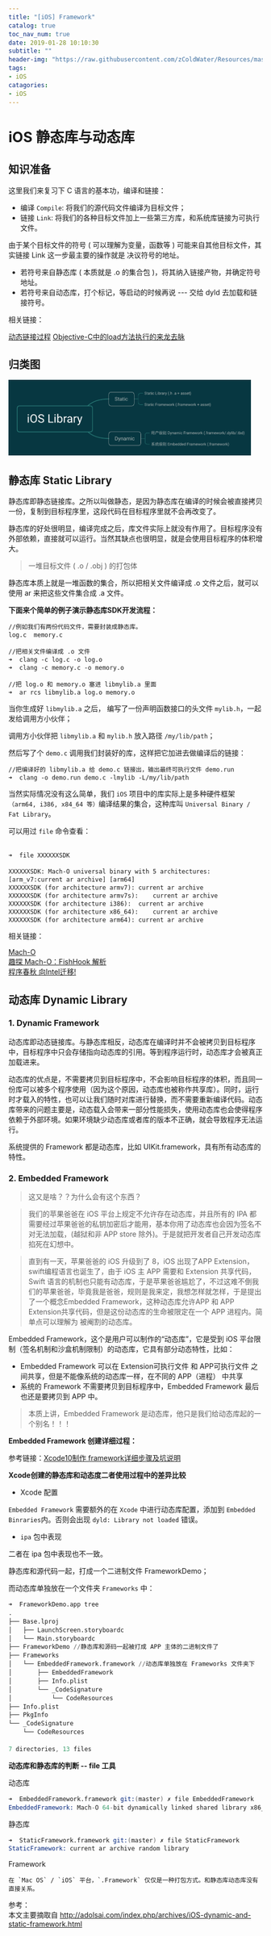 ```yaml
---
title: "[iOS] Framework"
catalog: true
toc_nav_num: true
date: 2019-01-28 10:10:30
subtitle: ""
header-img: "https://raw.githubusercontent.com/zColdWater/Resources/master/Images/naked.jpg"
tags:
- iOS
catagories:
- iOS
---
```


# iOS 静态库与动态库

## 知识准备  

这里我们来复习下 C 语言的基本功，编译和链接：

* 编译 `Compile`: 将我们的源代码文件编译为目标文件；
* 链接 `Link`: 将我们的各种目标文件加上一些第三方库，和系统库链接为可执行文件。

由于某个目标文件的符号 ( 可以理解为变量，函数等 ) 可能来自其他目标文件，其实链接 Link 这一步最主要的操作就是 决议符号的地址。

* 若符号来⾃静态库 ( 本质就是 .o 的集合包 )，将其纳⼊链接产物，并确定符号地址。  
* 若符号来⾃动态库，打个标记，等启动的时候再说 --- 交给 dyld 去加载和链接符号。

相关链接：

[动态链接过程](https://blog.cnbluebox.com/blog/2017/10/12/dyld2/)
[Objective-C中的load方法执行的来龙去脉](https://www.jianshu.com/p/c0a1a3ad9336)


## 归类图

<img src="https://raw.githubusercontent.com/zColdWater/Resources/master/Images/ios_framework1.png" height="150" />

## 静态库 Static Library  

静态库即静态链接库。之所以叫做静态，是因为静态库在编译的时候会被直接拷贝一份，复制到目标程序里，这段代码在目标程序里就不会再改变了。

静态库的好处很明显，编译完成之后，库文件实际上就没有作用了。目标程序没有外部依赖，直接就可以运行。当然其缺点也很明显，就是会使用目标程序的体积增大。

> 一堆目标文件 ( .o / .obj ) 的打包体   

静态库本质上就是一堆函数的集合，所以把相关文件编译成 .o 文件之后，就可以使用 ar 来把这些文件集合成 .a 文件。

**下面来个简单的例子演示静态库SDK开发流程：**

```shell
//例如我们有两份代码文件，需要封装成静态库。
log.c  memory.c

//把相关文件编译成 .o 文件
➜  clang -c log.c -o log.o
➜  clang -c memory.c -o memory.o

//把 log.o 和 memory.o 塞进 libmylib.a 里面
➜  ar rcs libmylib.a log.o memory.o
```

当你生成好 `libmylib.a` 之后， 编写了一份声明函数接口的头文件 `mylib.h`，一起发给调用方小伙伴；

调用方小伙伴把 `libmylib.a` 和 `mylib.h` 放入路径 `/my/lib/path`；

然后写了个 `demo.c` 调用我们封装好的库，这样把它加进去做编译后的链接：

```shell
//把编译好的 libmylib.a 给 demo.c 链接出，输出最终可执行文件 demo.run
➜  clang -o demo.run demo.c -lmylib -L/my/lib/path
```

当然实际情况没有这么简单，我们 `iOS` 项目中的库实际上是多种硬件框架`（arm64, i386, x84_64 等）`编译结果的集合，这种库叫 `Universal Binary / Fat Library`。

可以用过 `file` 命令查看：

```

➜  file XXXXXXSDK 

XXXXXXSDK: Mach-O universal binary with 5 architectures: [arm_v7:current ar archive] [arm64]
XXXXXXSDK (for architecture armv7): current ar archive
XXXXXXSDK (for architecture armv7s):    current ar archive
XXXXXXSDK (for architecture i386):  current ar archive
XXXXXXSDK (for architecture x86_64):    current ar archive
XXXXXXSDK (for architecture arm64): current ar archive
```

相关链接：

[Mach-O](http://hawk0620.github.io/blog/2018/03/22/study-mach-o-file/)  
[趣探 Mach-O：FishHook 解析](https://www.jianshu.com/p/9e1f4d771e35)   
[程序春秋 向Intel迁移!](http://history.programmer.com.cn/category/%E7%A8%8B%E5%BA%8F%E6%98%A5%E7%A7%8B/)   


## 动态库 Dynamic Library

### 1. Dynamic Framework

动态库即动态链接库。与静态库相反，动态库在编译时并不会被拷贝到目标程序中，目标程序中只会存储指向动态库的引用。等到程序运行时，动态库才会被真正加载进来。

动态库的优点是，不需要拷贝到目标程序中，不会影响目标程序的体积，而且同一份库可以被多个程序使用（因为这个原因，动态库也被称作共享库）。同时，运行时才载入的特性，也可以让我们随时对库进行替换，而不需要重新编译代码。动态库带来的问题主要是，动态载入会带来一部分性能损失，使用动态库也会使得程序依赖于外部环境。如果环境缺少动态库或者库的版本不正确，就会导致程序无法运行。

系统提供的 Framework 都是动态库，比如 UIKit.framework，具有所有动态库的特性。

### 2. Embedded Framework

> 这又是啥？？为什么会有这个东西？

> 我们的苹果爸爸在 iOS 平台上规定不允许存在动态库，并且所有的 IPA 都需要经过苹果爸爸的私钥加密后才能用，基本你用了动态库也会因为签名不对无法加载，(越狱和非 APP store 除外)。于是就把开发者自己开发动态库掐死在幻想中。

> 直到有一天，苹果爸爸的 iOS 升级到了 8，iOS 出现了APP Extension，swift编程语言也诞生了，由于 iOS 主 APP 需要和 Extension 共享代码，Swift 语言的机制也只能有动态库，于是苹果爸爸尴尬了，不过这难不倒我们的苹果爸爸，毕竟我是爸爸，规则是我来定，我想怎样就怎样，于是提出了一个概念Embedded Framework，这种动态库允许APP 和 APP Extension共享代码，但是这份动态库的生命被限定在一个 APP 进程内。简单点可以理解为 被阉割的动态库。

Embedded Framework，这个是用户可以制作的“动态库”，它是受到 iOS 平台限制（签名机制和沙盒机制限制）的动态库，它具有部分动态特性，比如：
* Embedded Framework 可以在 Extension可执行文件 和 APP可执行文件 之间共享，但是不能像系统的动态库一样，在不同的 APP（进程） 中共享
* 系统的 Framework 不需要拷贝到目标程序中，Embedded Framework 最后也还是要拷贝到 APP 中。

> 本质上讲，Embedded Framework 是动态库，他只是我们给动态库起的一个别名！！！  


**Embedded Framework 创建详细过程：**  

参考链接：[Xcode10制作 framework详细步骤及坑说明](https://www.jianshu.com/p/2d2db0d5e9e9)


**Xcode创建的静态库和动态度二者使用过程中的差异比较**
* Xcode 配置

`Embedded Framework` 需要额外的在 `Xcode` 中进行动态库配置，添加到 `Embedded Binraries`内。否则会出现 `dyld: Library not loaded` 错误。
* `ipa` 包中表现

二者在 ipa 包中表现也不一致。  

静态库和源代码一起，打成一个二进制文件 FrameworkDemo；  
  
而动态库单独放在一个文件夹 `Frameworks` 中：

```s
➜  FrameworkDemo.app tree
.
├── Base.lproj
│   ├── LaunchScreen.storyboardc
│   └── Main.storyboardc
├── FrameworkDemo //静态库和源码一起被打成 APP 主体的二进制文件了
├── Frameworks
│   └── EmbeddedFramework.framework //动态库单独放在 Frameworks 文件夹下
│       ├── EmbeddedFramework
│       ├── Info.plist
│       └── _CodeSignature
│           └── CodeResources
├── Info.plist
├── PkgInfo
└── _CodeSignature
    └── CodeResources

7 directories, 13 files
```


**动态库和静态库的判断 -- file 工具**  


动态库
```s
➜  EmbeddedFramework.framework git:(master) ✗ file EmbeddedFramework
EmbeddedFramework: Mach-O 64-bit dynamically linked shared library x86_64
```

静态库
```s
➜  StaticFramework.framework git:(master) ✗ file StaticFramework
StaticFramework: current ar archive random library
```

Framework
```
在 `Mac OS` / `iOS` 平台，`.Framework` 仅仅是一种打包方式。和静态库动态库没有直接关系。
```


参考：   
本文主要摘取自 http://adolsai.com/index.php/archives/iOS-dynamic-and-static-framework.html 

